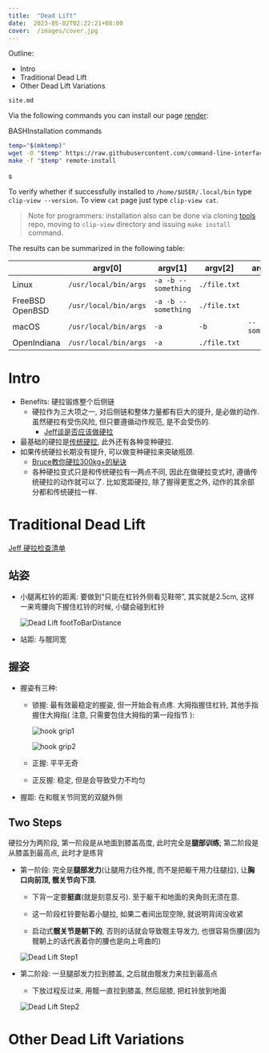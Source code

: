 ```yaml
---
title:  "Dead Lift"
date:  2023-05-02T02:22:21+08:00
cover:  /images/cover.jpg
---
```





Outline:

* Intro
* Traditional Dead Lift
* Other Dead Lift Variations

<!--more-->



`site.md`



Via the following commands you can install our page [render](https://github.com/command-line-interface-pages/v2-tooling/tree/main/clip-view):

BASHInstallation commands

```bash
temp="$(mktemp)"
wget -O "$temp" https://raw.githubusercontent.com/command-line-interface-pages/v2-tooling/main/clip-view/makefile
make -f "$temp" remote-install
```

s

To verify whether if successfully installed to `/home/$USER/.local/bin` type `clip-view --version`. To view `cat` page just type `clip-view cat`.

> Note for programmers: installation also can be done via cloning [tools](https://github.com/command-line-interface-pages/v2-tooling) repo, moving to `clip-view` directory and issuing `make install` command.

The results can be summarized in the following table:

|                 | argv[0]               | argv[1]             | argv[2]      | argv[3]       | argv[4]      |
| --------------- | --------------------- | ------------------- | ------------ | ------------- | ------------ |
| Linux           | `/usr/local/bin/args` | `-a -b --something` | `./file.txt` |               |              |
| FreeBSD OpenBSD | `/usr/local/bin/args` | `-a -b --something` | `./file.txt` |               |              |
| macOS           | `/usr/local/bin/args` | `-a`                | `-b`         | `--something` | `./file.txt` |
| OpenIndiana     | `/usr/local/bin/args` | `-a`                | `./file.txt` |               |              |

# Intro

* Benefits: 硬拉锻炼整个后侧链
  * 硬拉作为三大项之一, 对后侧链和整体力量都有巨大的提升, 是必做的动作. 虽然硬拉有受伤风险, 但只要遵循动作规范, 是不会受伤的.
    * [Jeff谈是否应该做硬拉](https://www.bilibili.com/video/BV1rt41157YV/?share_source=copy_web&vd_source=9bb7bae2f9b5b41ed3bf1d8b955097d4)
* 最基础的硬拉是[传统硬拉](#Traditional-Dead-Lift), 此外还有各种变种硬拉.
* 如果传统硬拉长期没有提升, 可以做变种硬拉来突破瓶颈.
  * [Bruce教你硬拉300kg+的秘诀](https://www.bilibili.com/video/BV143411G7pi/?share_source=copy_web&vd_source=9bb7bae2f9b5b41ed3bf1d8b955097d4)
  * 各种硬拉变式只是和传统硬拉有一两点不同, 因此在做硬拉变式时, 遵循传统硬拉的动作就可以了. 比如宽距硬拉, 除了握得更宽之外, 动作的其余部分都和传统硬拉一样.

# Traditional Dead Lift

[Jeff 硬拉检查清单]( https://www.bilibili.com/video/BV1aa4y1475y/?share_source=copy_web&vd_source=9bb7bae2f9b5b41ed3bf1d8b955097d4)

## 站姿

* 小腿离杠铃的距离: 要做到“只能在杠铃外侧看见鞋带”, 其实就是2.5cm, 这样一来弯腰向下握住杠铃的时候, 小腿会碰到杠铃

  ![Dead Lift footToBarDistance](https://seec2-lyk.oss-cn-shanghai.aliyuncs.com/Hexo/Bodybuilding/Dead%20Lift/footToBarDistance.png)

* 站距: 与髋同宽

## 握姿

* 握姿有三种:

  * 锁握: 最有效最稳定的握姿, 但一开始会有点疼. 大拇指握住杠铃, 其他手指握住大拇指( 注意, 只需要包住大拇指的第一段指节 ):

    ![hook grip1](https://seec2-lyk.oss-cn-shanghai.aliyuncs.com/Hexo/Bodybuilding/Dead%20Lift/hook%20grip1.png)

    ![hook grip2](https://seec2-lyk.oss-cn-shanghai.aliyuncs.com/Hexo/Bodybuilding/Dead%20Lift/hook%20grip2.png)

  * 正握: 平平无奇

  * 正反握: 稳定, 但是会导致受力不均匀

* 握距: 在和髋关节同宽的双腿外侧

## Two Steps

硬拉分为两阶段, 第一阶段是从地面到膝盖高度, 此时完全是**腿部训练**; 第二阶段是从膝盖到最高点, 此时才是练背

* 第一阶段: 完全是**腿部发力**(让腿用力往外推, 而不是把躯干用力往腿拉), 让**胸口向前顶, 髋关节向下顶.** 

  * 下背一定要**挺直**(就是刻意反弓). 至于躯干和地面的夹角则无须在意.

  * 这一阶段杠铃要贴着小腿拉, 如果二者间出现空隙, 就说明背阔没收紧

  * 启动式**髋关节是朝下的**, 否则的话就会导致髋主导发力, 也很容易伤腰(因为髋朝上的话代表着你的腰也是向上弯曲的)

  ![Dead Lift Step1](https://seec2-lyk.oss-cn-shanghai.aliyuncs.com/Hexo/Bodybuilding/Dead%20Lift/Dead%20Lift%20Step1.png)

* 第二阶段: 一旦腿部发力拉到膝盖, 之后就由髋发力来拉到最高点

  * 下放过程反过来, 用髋一直拉到膝盖, 然后屈膝, 把杠铃放到地面

  ![Dead Lift Step2](https://seec2-lyk.oss-cn-shanghai.aliyuncs.com/Hexo/Bodybuilding/Dead%20Lift/Dead%20Lift%20Step2.png)

# Other Dead Lift Variations
